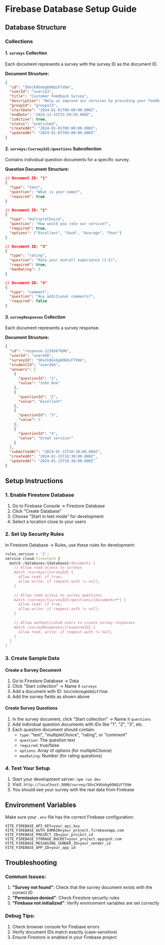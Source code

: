 # Firebase Database Setup Guide

## Database Structure

### Collections

#### 1. `surveys` Collection
Each document represents a survey with the survey ID as the document ID.

**Document Structure:**
```json
{
  "id": "5OvCk9Gnbg6O6QiF7VUm",
  "userId": "user123",
  "title": "Customer Feedback Survey",
  "description": "Help us improve our services by providing your feedback",
  "groupId": "group123",
  "startDate": "2024-01-01T00:00:00.000Z",
  "endDate": "2024-12-31T23:59:59.000Z",
  "isActive": true,
  "status": "published",
  "createdAt": "2024-01-01T00:00:00.000Z",
  "updatedAt": "2024-01-01T00:00:00.000Z"
}
```

#### 2. `surveys/{surveyId}/questions` Subcollection
Contains individual question documents for a specific survey.

**Question Document Structure:**
```json
// Document ID: "1"
{
  "type": "text",
  "question": "What is your name?",
  "required": true
}

// Document ID: "2"
{
  "type": "multipleChoice",
  "question": "How would you rate our service?",
  "required": true,
  "options": ["Excellent", "Good", "Average", "Poor"]
}

// Document ID: "3"
{
  "type": "rating",
  "question": "Rate your overall experience (1-5)",
  "required": true,
  "maxRating": 5
}

// Document ID: "4"
{
  "type": "comment",
  "question": "Any additional comments?",
  "required": false
}
```

#### 3. `surveyResponses` Collection
Each document represents a survey response.

**Document Structure:**
```json
{
  "id": "response-1234567890",
  "userId": "user456",
  "surveyId": "5OvCk9Gnbg6O6QiF7VUm",
  "studentId": "user456",
  "answers": [
    {
      "questionId": "1",
      "value": "John Doe"
    },
    {
      "questionId": "2",
      "value": "Excellent"
    },
    {
      "questionId": "3",
      "value": 5
    },
    {
      "questionId": "4",
      "value": "Great service!"
    }
  ],
  "submittedAt": "2024-01-15T10:30:00.000Z",
  "createdAt": "2024-01-15T10:30:00.000Z",
  "updatedAt": "2024-01-15T10:30:00.000Z"
}
```

## Setup Instructions

### 1. Enable Firestore Database
1. Go to Firebase Console → Firestore Database
2. Click "Create Database"
3. Choose "Start in test mode" for development
4. Select a location close to your users

### 2. Set Up Security Rules
In Firestore Database → Rules, use these rules for development:

```javascript
rules_version = '2';
service cloud.firestore {
  match /databases/{database}/documents {
    // Allow read access to surveys
    match /surveys/{surveyId} {
      allow read: if true;
      allow write: if request.auth != null;
    }
    
    // Allow read access to survey questions
    match /surveys/{surveyId}/questions/{document=**} {
      allow read: if true;
      allow write: if request.auth != null;
    }
    
    // Allow authenticated users to create survey responses
    match /surveyResponses/{responseId} {
      allow read, write: if request.auth != null;
    }
  }
}
```

### 3. Create Sample Data

#### Create a Survey Document
1. Go to Firestore Database → Data
2. Click "Start collection" → Name it `surveys`
3. Add a document with ID: `5OvCk9Gnbg6O6QiF7VUm`
4. Add the survey fields as shown above

#### Create Survey Questions
1. In the survey document, click "Start collection" → Name it `questions`
2. Add individual question documents with IDs like "1", "2", "3", etc.
3. Each question document should contain:
   - `type`: "text", "multipleChoice", "rating", or "comment"
   - `question`: The question text
   - `required`: true/false
   - `options`: Array of options (for multipleChoice)
   - `maxRating`: Number (for rating questions)

### 4. Test Your Setup
1. Start your development server: `npm run dev`
2. Visit: `http://localhost:3000/survey/5OvCk9Gnbg6O6QiF7VUm`
3. You should see your survey with the real data from Firebase

## Environment Variables
Make sure your `.env` file has the correct Firebase configuration:

```env
VITE_FIREBASE_API_KEY=your_api_key
VITE_FIREBASE_AUTH_DOMAIN=your_project.firebaseapp.com
VITE_FIREBASE_PROJECT_ID=your_project_id
VITE_FIREBASE_STORAGE_BUCKET=your_project.appspot.com
VITE_FIREBASE_MESSAGING_SENDER_ID=your_sender_id
VITE_FIREBASE_APP_ID=your_app_id
```

## Troubleshooting

### Common Issues:
1. **"Survey not found"**: Check that the survey document exists with the correct ID
2. **"Permission denied"**: Check Firestore security rules
3. **"Firebase not initialized"**: Verify environment variables are set correctly

### Debug Tips:
1. Check browser console for Firebase errors
2. Verify document IDs match exactly (case-sensitive)
3. Ensure Firestore is enabled in your Firebase project 